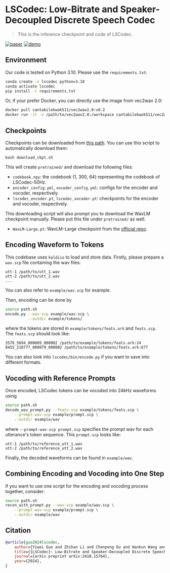 # LSCodec: Low-Bitrate and Speaker-Decoupled Discrete Speech Codec
> This is the inference checkpoint and code of LSCodec.

[![paper](https://img.shields.io/badge/paper-arxiv:2410.15764-red?logo=arxiv&logoColor=white)](https://arxiv.org/abs/2410.15764)
[![demo](https://img.shields.io/badge/demo-page-green)](https://cantabile-kwok.github.io/LSCodec/)

## Environment
Our code is tested on Python 3.10. Please use the `requirements.txt`:
```bash
conda create -n lscodec python=3.10
conda activate lscodec
pip install -r requirements.txt
```
Or, if your prefer Docker, you can directly use the image from vec2wav 2.0:
```bash
docker pull cantabilekwok511/vec2wav2.0:v0.2
docker run -it -v /path/to/vec2wav2.0:/workspace cantabilekwok511/vec2wav2.0:v0.2
```

## Checkpoints
Checkpoints can be downloaded from [this path](). You can use this script to automatically download them:
```
bash download_ckpt.sh
```
This will create `pretrained/` and download the following files:

* `codebook.npy`: the codebook (1, 300, 64) representing the codebook of LSCodec-50Hz.
* `encoder_config.yml`, `vocoder_config.yml`: configs for the encoder and vocoder, respectively.
* `lscodec_encoder.pt`, `lscodec_vocoder.pt`: checkpoints for the encoder and vocoder, respectively.

This downloading script will also prompt you to download the WavLM checkpoint manually. Please put this file under `pretrained/` as well.
* `WavLM-Large.pt`: WavLM-Large checkpoint from the [official repo](https://github.com/microsoft/unilm/blob/master/wavlm/README.md).

## Encoding Waveform to Tokens
This codebase uses `kaldiio` to load and store data.
Firstly, please prepare a `wav.scp` file containing the wav files:
```
utt-1 /path/to/utt_1.wav
utt-2 /path/to/utt_2.wav
...
```
You can also refer to `example/wav.scp` for example.

Then, encoding can be done by
```bash
source path.sh
encode.py --wav-scp example/wav.scp \
          --outdir example/tokens/
```
where the tokens are stored in `example/tokens/feats.ark` and `feats.scp`. The `feats.scp` should look like:
```
3570_5694_000009_000002 /path/to/example/tokens/feats.ark:24
8455_210777_000079_000002 /path/to/example/tokens/feats.ark:677
```
You can also look into `lscodec/bin/encode.py` if you want to save into different formats.

## Vocoding with Reference Prompts
Once encoded, LSCodec tokens can be vocoded into 24kHz waveforms using
```bash
source path.sh
decode_wav_prompt.py --feats-scp example/tokens/feats.scp \
    --prompt-wav-scp example/prompt.scp \
    --outdir example/wav
```
where `--prompt-wav-scp prompt.scp` specifies the prompt wav for each utterance's token sequence. This `prompt.scp` looks like:
```
utt-1 /path/to/reference_utt_1.wav
utt-2 /path/to/reference_utt_2.wav
```
Finally, the decoded waveforms can be found in `example/wav`.

## Combining Encoding and Vocoding into One Step
If you want to use one script for the encoding and vocoding process together, consider:
```bash
source path.sh
recon_with_prompt.py --wav-scp example/wav.scp \
    --prompt-wav-scp example/prompt.scp \
    --outdir example/wav
```

## Citation
```bibtex
@article{guo2024lscodec,
	author={Yiwei Guo and Zhihan Li and Chenpeng Du and Hankun Wang and Xie Chen and Kai Yu},
	title={{LSCodec}: Low-Bitrate and Speaker-Decoupled Discrete Speech Codec},
	journal={arXiv preprint arXiv:2410.15764},
	year={2024},
}
```
